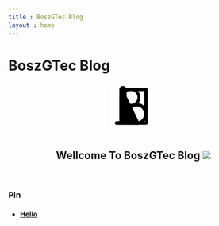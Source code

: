 ```yaml
---
title : BoszGTec-Blog
layout : home
---
```

# BoszGTec Blog 
<div class="banner-ct">
  <center>
    <img height="100px" src="https://raw.githubusercontent.com/BoszGTec/My-Source/77217bc4fee1bc5aa160ffde8136904980297a57/Icon_Logo/BoszGTec_logo_dark.svg" />
  </center>
  <center>
    <h2>Wellcome To BoszGTec Blog <img width="40"  src="https://user-images.githubusercontent.com/95701554/176487274-962b77ed-2175-4e06-a150-4855c403a1f3.gif" /></h2>
  </center>
</div>
<br/>

### Pin
+ #### [Hello](info/hello)
